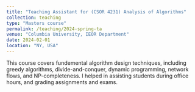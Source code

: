 ```yaml
---
title: "Teaching Assistant for (CSOR 4231) Analysis of Algorithms"
collection: teaching
type: "Masters course"
permalink: /teaching/2024-spring-ta
venue: "Columbia University, IEOR Department"
date: 2024-02-01
location: "NY, USA"
---
```


This course covers fundemental algorithm design techniques, including greedy algorithms, divide-and-conquer, dynamic programming, network flows, and NP-completeness. 
I helped in assisting students during office hours, and grading assignments and exams.

